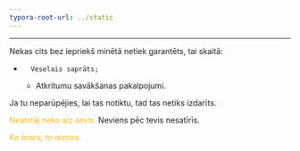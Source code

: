 ```yaml
---
typora-root-url: ../static
---
```


****

Nekas cits bez iepriekš minētā netiek garantēts, tai skaitā:

-   	Veselais saprāts;
  -   Atkritumu savākšanas pakalpojumi.

Ja tu neparūpējies, lai tas notiktu, tad tas netiks izdarīts.





<span style="color:#fdb913;">Neatstāj neko aiz sevis. </span> Neviens pēc tevis nesatīrīs.

<span style="color:#fdb913;">*Ko ienes, to aiznes.*</span>




